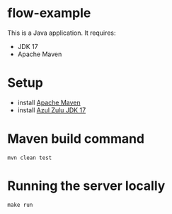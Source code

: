 # flow-example

This is a Java application. It requires:
- JDK 17
- Apache Maven

# Setup

- install [Apache Maven](https://maven.apache.org/index.html)
- install [Azul Zulu JDK 17](https://www.azul.com/downloads/?version=java-17-lts&package=jdk)

# Maven build command

```
mvn clean test
```

# Running the server locally

```
make run
```
